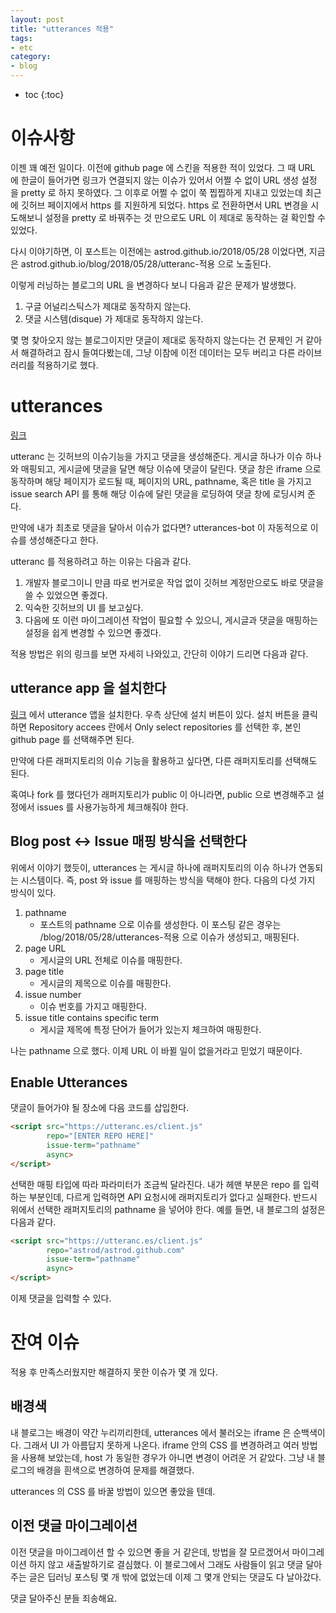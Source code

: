 ```yaml
---
layout: post
title: "utterances 적용"
tags:
- etc
category:
- blog
---
```


* toc
{:toc}

# 이슈사항
이젠 꽤 예전 일이다. 이전에 github page 에 스킨을 적용한 적이 있었다. 그 때 URL 에 한글이 들어가면 링크가 연결되지 않는 이슈가 있어서 어쩔 수 없이 URL 생성 설정
을 pretty 로 하지 못하였다. 그 이후로 어쩔 수 없이 쭉 찝찝하게 지내고 있었는데 최근에 깃허브 페이지에서 https 를 지원하게 되었다. https 로 전환하면서 URL 변경을 시도해보니 설정을 pretty 로 바꿔주는 것 만으로도 URL 이 제대로 동작하는 걸 확인할 수 있었다.

다시 이야기하면, 이 포스트는 이전에는 astrod.github.io/2018/05/28 이었다면, 지금은 astrod.github.io/blog/2018/05/28/utteranc-적용 으로 노출된다.

이렇게 러닝하는 블로그의 URL 을 변경하다 보니 다음과 같은 문제가 발생했다.

1. 구글 어널리스틱스가 제대로 동작하지 않는다.
2. 댓글 시스템(disque) 가 제대로 동작하지 않는다.

몇 명 찾아오지 않는 블로그이지만 댓글이 제대로 동작하지 않는다는 건 문제인 거 같아서 해결하려고 잠시 들여다봤는데, 그냥 이참에 이전 데이터는 모두 버리고 다른 라이브러리를 적용하기로 했다.

# utterances

[링크](https://utteranc.es/)

utteranc 는 깃허브의 이슈기능을 가지고 댓글을 생성해준다. 게시글 하나가 이슈 하나와 매핑되고, 게시글에 댓글을 달면 해당 이슈에 댓글이 달린다.
댓글 창은 iframe 으로 동작하며 해당 페이지가 로드될 때, 페이지의 URL, pathname, 혹은 title 을 가지고 issue search API 를 통해 해당 이슈에 달린 댓글을 로딩하여 댓글 창에 로딩시켜 준다.

만약에 내가 최초로 댓글을 달아서 이슈가 없다면? utterances-bot 이 자동적으로 이슈를 생성해준다고 한다.

utteranc 를 적용하려고 하는 이유는 다음과 같다.

1. 개발자 블로그이니 만큼 따로 번거로운 작업 없이 깃허브 계정만으로도 바로 댓글을 쓸 수 있었으면 좋겠다.
2. 익숙한 깃허브의 UI 를 보고싶다.
3. 다음에 또 이런 마이그레이션 작업이 필요할 수 있으니, 게시글과 댓글을 매핑하는 설정을 쉽게 변경할 수 있으면 좋겠다.

적용 방법은 위의 링크를 보면 자세히 나와있고, 간단히 이야기 드리면 다음과 같다.

## utterance app 을 설치한다
[링크](https://github.com/apps/utterances) 에서 utterance 앱을 설치한다. 우측 상단에 설치 버튼이 있다.
설치 버튼을 클릭하면 Repository accees 란에서 Only select repositories 를 선택한 후, 본인 github page 를 선택해주면 된다.

만약에 다른 래퍼지토리의 이슈 기능을 활용하고 싶다면, 다른 래퍼지토리를 선택해도 된다.

혹여나 fork 를 했다던가 래퍼지토리가 public 이 아니라면, public 으로 변경해주고 설정에서 issues 를 사용가능하게 체크해줘야 한다.

## Blog post <-> Issue 매핑 방식을 선택한다

위에서 이야기 했듯이, utterances 는 게시글 하나에 래퍼지토리의 이슈 하나가 연동되는 시스템이다. 즉, post 와 issue 를 매핑하는 방식을 택해야 한다.
다음의 다섯 가지 방식이 있다.

1. pathname
    - 포스트의 pathname 으로 이슈를 생성한다. 이 포스팅 같은 경우는 /blog/2018/05/28/utterances-적용 으로 이슈가 생성되고, 매핑된다.
2. page URL
    - 게시글의 URL 전체로 이슈를 매핑한다.
3. page title
    - 게시글의 제목으로 이슈를 매핑한다.
4. issue number
    - 이슈 번호를 가지고 매핑한다.
5. issue title contains specific term
    - 게시글 제목에 특정 단어가 들어가 있는지 체크하여 매핑한다.


나는 pathname 으로 했다. 이제 URL 이 바뀔 일이 없을거라고 믿었기 때문이다.

## Enable Utterances

댓글이 들어가야 될 장소에 다음 코드를 삽입한다.

~~~html
<script src="https://utteranc.es/client.js"
        repo="[ENTER REPO HERE]"
        issue-term="pathname"
        async>
</script>
~~~

선택한 매핑 타입에 따라 파라미터가 조금씩 달라진다. 내가 헤맨 부분은 repo 를 입력하는 부분인데, 다르게 입력하면 API 요청시에 래퍼지토리가 없다고 실패한다.
반드시 위에서 선택한 래퍼지토리의 pathname 을 넣어야 한다. 예를 들면, 내 블로그의 설정은 다음과 같다.

~~~html
<script src="https://utteranc.es/client.js"
        repo="astrod/astrod.github.com"
        issue-term="pathname"
        async>
</script>
~~~

이제 댓글을 입력할 수 있다.

# 잔여 이슈

적용 후 만족스러웠지만 해결하지 못한 이슈가 몇 개 있다.

## 배경색
내 블로그는 배경이 약간 누리끼리한데, utterances 에서 불러오는 iframe 은 순백색이다.
그래서 UI 가 아름답지 못하게 나온다. iframe 안의 CSS 를 변경하려고 여러 방법을 사용해 보았는데, host 가 동일한 경우가 아니면 변경이 어려운 거 같았다.
그냥 내 블로그의 배경을 흰색으로 변경하여 문제를 해결했다.

utterances 의 CSS 를 바꿀 방법이 있으면 좋았을 텐데.

## 이전 댓글 마이그레이션
이전 댓글을 마이그레이션 할 수 있으면 좋을 거 같은데, 방법을 잘 모르겠어서 마이그레이션 하지 않고 새출발하기로 결심했다.
이 블로그에서 그래도 사람들이 읽고 댓글 달아주는 글은 딥러닝 포스팅 몇 개 밖에 없었는데 이제 그 몇개 안되는 댓글도 다 날아갔다.

댓글 달아주신 분들 죄송해요.